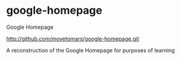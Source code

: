 # google-homepage
Google Homepage

http://github.com/movetomars/google-homepage.git

A reconstruction of the Google Homepage for purposes of learning
